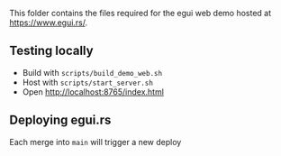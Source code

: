 This folder contains the files required for the egui web demo hosted at <https://www.egui.rs/>.

## Testing locally
* Build with `scripts/build_demo_web.sh`
* Host with `scripts/start_server.sh`
* Open <http://localhost:8765/index.html>

## Deploying egui.rs
Each merge into `main` will trigger a new deploy
